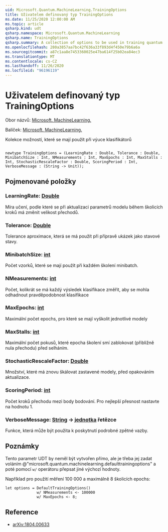 ```yaml
---
uid: Microsoft.Quantum.MachineLearning.TrainingOptions
title: Uživatelem definovaný typ TrainingOptions
ms.date: 11/25/2020 12:00:00 AM
ms.topic: article
qsharp.kind: udt
qsharp.namespace: Microsoft.Quantum.MachineLearning
qsharp.name: TrainingOptions
qsharp.summary: A collection of options to be used in training quantum classifiers.
ms.openlocfilehash: 280a3857aa7bc42f636a33f893d4f450e79b6a6a
ms.sourcegitcommit: a87c1aa8e7453360025e47ba614f25b02ea84ec3
ms.translationtype: MT
ms.contentlocale: cs-CZ
ms.lasthandoff: 11/26/2020
ms.locfileid: "96196119"
---
```

# <a name="trainingoptions-user-defined-type"></a>Uživatelem definovaný typ TrainingOptions

Obor názvů: [Microsoft. MachineLearning.](xref:Microsoft.Quantum.MachineLearning)

Balíček: [Microsoft. MachineLearning.](https://nuget.org/packages/Microsoft.Quantum.MachineLearning)


Kolekce možností, které se mají použít při výuce klasifikátorů

```qsharp

newtype TrainingOptions = (LearningRate : Double, Tolerance : Double, MinibatchSize : Int, NMeasurements : Int, MaxEpochs : Int, MaxStalls : Int, StochasticRescaleFactor : Double, ScoringPeriod : Int, VerboseMessage : (String -> Unit));
```



## <a name="named-items"></a>Pojmenované položky

### <a name="learningrate--double"></a>LearningRate: [Double](xref:microsoft.quantum.lang-ref.double)

Míra učení, podle které se při aktualizaci parametrů modelu během školicích kroků má změnit velikost přechodů.
### <a name="tolerance--double"></a>Tolerance: [Double](xref:microsoft.quantum.lang-ref.double)

Tolerance aproximace, která se má použít při přípravě ukázek jako stavové stavy.
### <a name="minibatchsize--int"></a>MinibatchSize: [int](xref:microsoft.quantum.lang-ref.int)

Počet vzorků, které se mají použít při každém školení minibatch.
### <a name="nmeasurements--int"></a>NMeasurements: [int](xref:microsoft.quantum.lang-ref.int)

Počet, kolikrát se má každý výsledek klasifikace změřit, aby se mohla odhadnout pravděpodobnost klasifikace
### <a name="maxepochs--int"></a>MaxEpochs: [int](xref:microsoft.quantum.lang-ref.int)

Maximální počet epochs, pro které se mají vyškolit jednotlivé modely
### <a name="maxstalls--int"></a>MaxStalls: [int](xref:microsoft.quantum.lang-ref.int)

Maximální počet pokusů, které epocha školení smí zablokovat (přibližně nula přechodu) před selháním.
### <a name="stochasticrescalefactor--double"></a>StochasticRescaleFactor: [Double](xref:microsoft.quantum.lang-ref.double)

Množství, které má znovu škálovat zastavené modely, před opakováním aktualizace.
### <a name="scoringperiod--int"></a>ScoringPeriod: [int](xref:microsoft.quantum.lang-ref.int)

Počet kroků přechodu mezi body bodování.
Pro nejlepší přesnost nastavte na hodnotu 1.
### <a name="verbosemessage--string---unit"></a>VerboseMessage: [String](xref:microsoft.quantum.lang-ref.string) -> [jednotka](xref:microsoft.quantum.lang-ref.unit) řetězce

Funkce, která může být použita k poskytnutí podrobné zpětné vazby.

## <a name="remarks"></a>Poznámky

Tento parametr UDT by neměl být vytvořen přímo, ale je třeba jej zadat voláním @"microsoft.quantum.machinelearning.defaulttrainingoptions" a poté pomocí `w/` operátoru přepsat jiné výchozí hodnoty.

Například pro použití měření 100 000 a maximálně 8 školicích epochs:

```Q#
let options = DefaultTrainingOptions()
              w/ NMeasurements <- 100000
              w/ MaxEpochs <- 8;
```

## <a name="references"></a>Reference

- [arXiv:1804.00633](https://arxiv.org/abs/1804.00633)